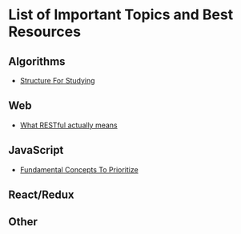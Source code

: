 # List of Important Topics and Best Resources

## Algorithms 
- [Structure For Studying](http://www.geeksforgeeks.org/top-10-algorithms-in-interview-questions/)

## Web 
- [What RESTful actually means](https://codewords.recurse.com/issues/five/what-restful-actually-means)

## JavaScript 
- [Fundamental Concepts To Prioritize](https://www.quora.com/What-are-the-most-important-JavaScript-concepts-to-know-for-a-job-interview/answer/Sebastian-Sch%C3%BCrmann)

## React/Redux 

## Other 